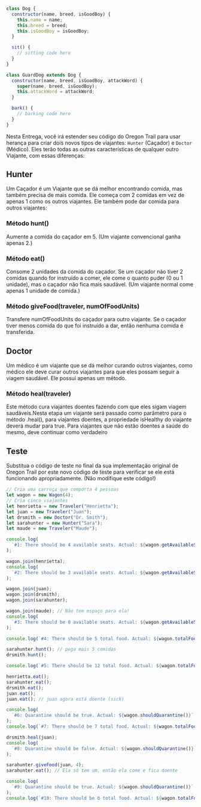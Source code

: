 ```js
class Dog {
  constructor(name, breed, isGoodBoy) {
    this.name = name;
    this.breed = breed;
    this.isGoodBoy = isGoodBoy;
  }

  sit() {
    // sitting code here
  }
}

class GuardDog extends Dog {
  constructor(name, breed, isGoodBoy, attackWord) {
    super(name, breed, isGoodBoy);
    this.attackWord = attackWord;
  }

  bark() {
    // barking code here
  }
}
```

Nesta Entrega, você irá estender seu código do Oregon Trail para usar herança para criar dois novos tipos de viajantes: `Hunter` (Caçador) e `Doctor` (Médico). Eles terão todas as outras características de qualquer outro Viajante, com essas diferenças:

## Hunter

Um Caçador é um Viajante que se dá melhor encontrando comida, mas também precisa de mais comida. Ele começa com 2 comidas em vez de apenas 1 como os outros viajantes. Ele também pode dar comida para outros viajantes:

### Método hunt()

Aumente a comida do caçador em 5. (Um viajante convencional ganha apenas 2.)

### Método eat()

Consome 2 unidades da comida do caçador. Se um caçador não tiver 2 comidas quando for instruído a comer, ele come o quanto puder (0 ou 1 unidade), mas o caçador não fica mais saudável. (Um viajante normal come apenas 1 unidade de comida.)

### Método giveFood(traveler, numOfFoodUnits)

Transfere numOfFoodUnits do caçador para outro viajante. Se o caçador tiver menos comida do que foi instruído a dar, então nenhuma comida é transferida.

## Doctor

Um médico é um viajante que se dá melhor curando outros viajantes, como médico ele deve curar outros viajantes para que eles possam seguir a viagem saudável. Ele possui apenas um método.

### Método heal(traveler)

Este método cura viajantes doentes fazendo com que eles sigam viagem saudáveis.Nesta etapa um viajante será passado como parâmetro para o método .heal(), para viajantes doentes, a propriedade isHealthy do viajante deverá mudar para true. Para viajantes que não estão doentes a saúde do mesmo, deve continuar como verdadeiro

## Teste

Substitua o código de teste no final da sua implementação original de Oregon Trail por este novo código de teste para verificar se ele está funcionando apropriadamente. (Não modifique este código!)

```js
// Cria uma carroça que comporta 4 pessoas
let wagon = new Wagon(4);
// Cria cinco viajantes
let henrietta = new Traveler("Henrietta");
let juan = new Traveler("Juan");
let drsmith = new Doctor("Dr. Smith");
let sarahunter = new Hunter("Sara");
let maude = new Traveler("Maude");

console.log(
  `#1: There should be 4 available seats. Actual: ${wagon.getAvailableSeatCount()}`,
);

wagon.join(henrietta);
console.log(
  `#2: There should be 3 available seats. Actual: ${wagon.getAvailableSeatCount()}`,
);

wagon.join(juan);
wagon.join(drsmith);
wagon.join(sarahunter);

wagon.join(maude); // Não tem espaço para ela!
console.log(
  `#3: There should be 0 available seats. Actual: ${wagon.getAvailableSeatCount()}`,
);

console.log(`#4: There should be 5 total food. Actual: ${wagon.totalFood()}`);

sarahunter.hunt(); // pega mais 5 comidas
drsmith.hunt();

console.log(`#5: There should be 12 total food. Actual: ${wagon.totalFood()}`);

henrietta.eat();
sarahunter.eat();
drsmith.eat();
juan.eat();
juan.eat(); // juan agora está doente (sick)

console.log(
  `#6: Quarantine should be true. Actual: ${wagon.shouldQuarantine()}`,
);
console.log(`#7: There should be 7 total food. Actual: ${wagon.totalFood()}`);

drsmith.heal(juan);
console.log(
  `#8: Quarantine should be false. Actual: ${wagon.shouldQuarantine()}`,
);

sarahunter.giveFood(juan, 4);
sarahunter.eat(); // Ela só tem um, então ela come e fica doente

console.log(
  `#9: Quarantine should be true. Actual: ${wagon.shouldQuarantine()}`,
);
console.log(`#10: There should be 6 total food. Actual: ${wagon.totalFood()}`);
```
